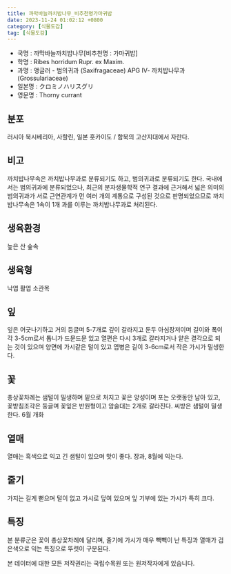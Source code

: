 ```yaml
---
title: 까막바늘까치밥나무_비추천명가마귀밥
date: 2023-11-24 01:02:12 +0800
category: [식물도감]
tag: [식물도감]
---
```




- 국명 : 까막바늘까치밥나무[비추천명 : 가마귀밥]
- 학명 : Ribes horridum Rupr. ex Maxim.
- 과명 : 앵글러 - 범의귀과 (Saxifragaceae) APG Ⅳ- 까치밥나무과 (Grossulariaceae)
- 일본명 : クロミノハリスグリ
- 영문명 : Thorny currant


## 분포
러시아 북시베리아, 사할린, 일본 훗카이도 / 함북의 고산지대에서 자란다.
## 비고
까치밥나무속은 까치밥나무과로 분류되기도 하고, 범의귀과로 분류되기도 한다. 국내에서는 범의귀과에 분류되었으나, 최근의 분자생물학적 연구 결과에 근거해서 넓은 의미의 범의귀과가 서로 근연관계가 먼 여러 개의 계통으로 구성된 것으로 판명되었으므로 까치밥나무속은 1속이 1개 과를 이루는 까치밥나무과로 처리된다.
## 생육환경
높은 산 숲속
## 생육형
낙엽 활엽 소관목
## 잎
잎은 어긋나기하고 거의 둥글며 5-7개로 깊이 갈라지고 둔두 아심장저이며 길이와 폭이 각 3-5cm로서 톱니가 드문드문 있고 열편은 다시 3개로 갈라지거나 얕은 결각으로 되는 것이 있으며 양면에 가시같은 털이 있고 엽병은 길이 3-6cm로서 작은 가시가 밀생한다.
## 꽃
총상꽃차례는 샘털이 밀생하며 밑으로 처지고 꽃은 양성이며 포는 오랫동안 남아 있고, 꽃받침조각은 둥글며 꽃잎은 반원형이고 암술대는 2개로 갈라진다. 씨방은 샘털이 밀생한다. 6월 개화
## 열매
열매는 흑색으로 익고 긴 샘털이 있으며 맛이 좋다. 장과, 8월에 익는다. 
## 줄기
가지는 길게 뻗으며 털이 없고 가시로 덮여 있으며 잎 기부에 있는 가시가 특히 크다.
## 특징
본 분류군은 꽃이 총상꽃차례에 달리며, 줄기에 가시가 매우 빽빽이 난 특징과 열매가 검은색으로 익는 특징으로 뚜렷이 구분된다.






본 데이터에 대한 모든 저작권리는 국립수목원 또는 원저작자에게 있습니다.
